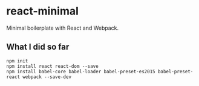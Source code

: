# react-minimal

Minimal boilerplate with React and Webpack.

## What I did so far

    npm init
    npm install react react-dom --save
    npm install babel-core babel-loader babel-preset-es2015 babel-preset-react webpack --save-dev
